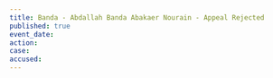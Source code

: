 ```yaml
---
title: Banda - Abdallah Banda Abakaer Nourain - Appeal Rejected
published: true
event_date:
action:
case:
accused:
---
```

